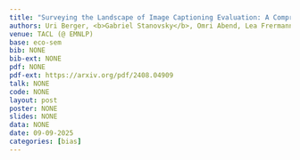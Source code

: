 ```yaml
---
title: "Surveying the Landscape of Image Captioning Evaluation: A Comprehensive Taxonomy, Trends and Metrics Analysis"
authors: Uri Berger, <b>Gabriel Stanovsky</b>, Omri Abend, Lea Frermann
venue: TACL (@ EMNLP)
base: eco-sem
bib: NONE
bib-ext: NONE
pdf: NONE
pdf-ext: https://arxiv.org/pdf/2408.04909
talk: NONE
code: NONE
layout: post
poster: NONE
slides: NONE
data: NONE
date: 09-09-2025
categories: [bias]
---
```

